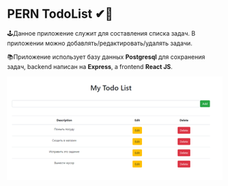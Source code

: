 # PERN TodoList ✔📜

 🕹Данное приложение служит для составления списка задач. В приложении можно добавлять/редактировать/удалять задачи.

 📚Приложение использует базу данных **Postgresql** для сохранения задач, backend написан на **Express**, а frontend **React JS**.
 
  ![Image alt](https://github.com/6aldej/ImagesForProjects/blob/master/PERN-TodoList/My%20Todo%20List.png)
